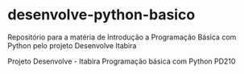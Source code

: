 # desenvolve-python-basico
Repositório para a matéria de Introdução a Programação Básica com Python pelo projeto Desenvolve Itabira

Projeto Desenvolve - Itabira
Programação básica com Python
PD210 
